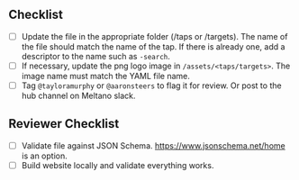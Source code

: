 <!---
Use this template when updating the YAML file or logo of an existing Singer tap or target. 
--->

## Checklist

- [ ] Update the file in the appropriate folder (/taps or /targets). The name of the file should match the name of the tap. If there is already one, add a descriptor to the name such as `-search`.
- [ ] If necessary, update the png logo image in `/assets/<taps/targets>`. The image name must match the YAML file name.
- [ ] Tag `@tayloramurphy` or `@aaronsteers` to flag it for review. Or post to the hub channel on Meltano slack.

## Reviewer Checklist

- [ ] Validate file against JSON Schema. https://www.jsonschema.net/home is an option.
- [ ] Build website locally and validate everything works.
